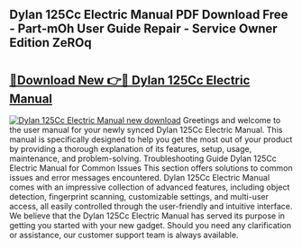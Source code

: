 ## Dylan 125Cc Electric Manual PDF Download Free - Part-mOh User Guide Repair - Service Owner Edition ZeROq

# <h2><a href="http://bc53538.oget.top/?id=Dylan+125Cc+Electric+Manual">🔗Download New 👉🔴 Dylan 125Cc Electric Manual</a></h2>

[![Dylan 125Cc Electric Manual new download](https://i.imgur.com/5g1atiW.png)](http://bc53538.oget.top/?id=Dylan+125Cc+Electric+Manual)
Greetings and welcome to the user manual for your newly synced Dylan 125Cc Electric Manual. This manual is specifically designed to help you get the most out of your product by providing a thorough explanation of its features, setup, usage, maintenance, and problem-solving. Troubleshooting Guide Dylan 125Cc Electric Manual for Common Issues This section offers solutions to common issues and error messages encountered. Dylan 125Cc Electric Manual comes with an impressive collection of advanced features, including object detection, fingerprint scanning, customizable settings, and multi-user access, all easily controlled through the user-friendly and intuitive interface. We believe that the Dylan 125Cc Electric Manual has served its purpose in getting you started with your new gadget. Should you need any clarification or assistance, our customer support team is always available.
